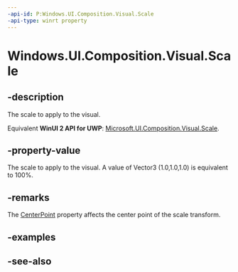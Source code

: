 ```yaml
---
-api-id: P:Windows.UI.Composition.Visual.Scale
-api-type: winrt property
---
```


<!-- Property syntax
public Windows.Foundation.Numerics.Vector3 Scale { get;  set; }
-->

# Windows.UI.Composition.Visual.Scale

## -description
The scale to apply to the visual.

Equivalent **WinUI 2 API for UWP**: [Microsoft.UI.Composition.Visual.Scale](/windows/winui/api/microsoft.ui.composition.visual.scale).

## -property-value
The scale to apply to the visual. A value of Vector3 (1.0,1.0,1.0) is equivalent to 100%.

## -remarks
The [CenterPoint](visual_centerpoint.md) property affects the center point of the scale transform.

## -examples

## -see-also
